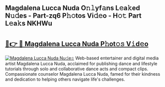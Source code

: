 ## Magdalena Lucca Nuda O𝚗𝚕yf𝚊ns L𝚎a𝚔ed N𝚞𝚍es - Part-zq6 P𝚑𝚘tos Vi𝚍𝚎o - H𝚘𝚝 Part L𝚎a𝚔s NKHWu

# <h2><a href="http://kf650ue.oniu.top/?m=Magdalena+Lucca+Nuda">🔗👉 🔴 Magdalena Lucca Nuda P𝚑ot𝚘𝚜 V𝚒d𝚎o</a></h2>

[![Magdalena Lucca Nuda Nu𝚍e𝚜](https://i.imgur.com/0qMVB7G.gif)](http://kf650ue.oniu.top/?m=Magdalena+Lucca+Nuda)
Web-based entertainer and digital media artist Magdalena Lucca Nuda, acclaimed for publishing dance and lifestyle tutorials through solo and collaborative dance acts and compact clips. Compassionate counselor Magdalena Lucca Nuda, famed for their kindness and dedication to helping others navigate life's challenges.  
